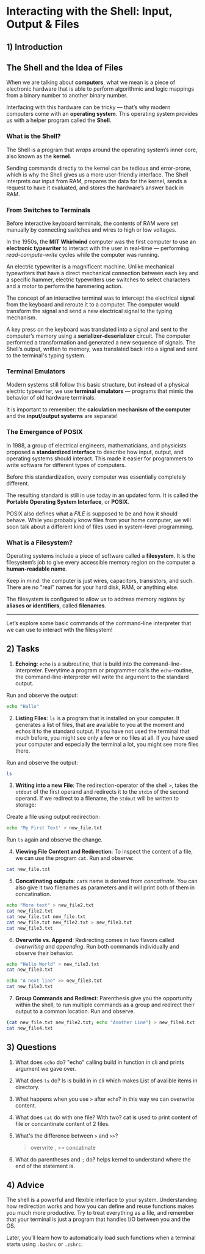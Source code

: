 <!---
{
  "depends_on": [],
  "author": "Stephan Bökelmann",
  "first_used": "2025-04-01",
  "keywords": ["shell", "echo", "ls", "cat", "stdout", "stdin", "redirection", "functions", "filesystem"]
}
--->

# Interacting with the Shell: Input, Output & Files

## 1) Introduction

## The Shell and the Idea of Files

When we are talking about **computers**, what we mean is a piece of electronic hardware that is able to perform algorithmic and logic mappings from a binary number to another binary number.

Interfacing with this hardware can be tricky — that’s why modern computers come with an **operating system**. This operating system provides us with a helper program called the **Shell**.

### What is the Shell?

The Shell is a program that *wraps* around the operating system’s inner core, also known as the **kernel**.

Sending commands directly to the kernel can be tedious and error-prone, which is why the Shell gives us a more user-friendly interface. The Shell interprets our input from RAM, prepares the data for the kernel, sends a request to have it evaluated, and stores the hardware’s answer back in RAM.

### From Switches to Terminals

Before interactive keyboard terminals, the contents of RAM were set manually by connecting switches and wires to high or low voltages.

In the 1950s, the **MIT Whirlwind** computer was the first computer to use an **electronic typewriter** to interact with the user in real-time — performing *read-compute-write* cycles while the computer was running.

An electric typewriter is a magnificent machine. Unlike mechanical typewriters that have a direct mechanical connection between each key and a specific hammer, electric typewriters use switches to select characters and a motor to perform the hammering action.

The concept of an interactive terminal was to intercept the electrical signal from the keyboard and reroute it to a computer. The computer would transform the signal and send a new electrical signal to the typing mechanism.

A key press on the keyboard was translated into a signal and sent to the computer’s memory using a **serializer-deserializer** circuit. The computer performed a transformation and generated a new sequence of signals. The Shell’s output, written to memory, was translated back into a signal and sent to the terminal's typing system.

### Terminal Emulators

Modern systems still follow this basic structure, but instead of a physical electric typewriter, we use **terminal emulators** — programs that mimic the behavior of old hardware terminals.

It is important to remember: the **calculation mechanism of the computer** and the **input/output systems** are separate!

### The Emergence of POSIX

In 1988, a group of electrical engineers, mathematicians, and physicists proposed a **standardized interface** to describe how input, output, and operating systems should interact. This made it easier for programmers to write software for different types of computers.

Before this standardization, every computer was essentially completely different.

The resulting standard is still in use today in an updated form. It is called the **Portable Operating System Interface**, or **POSIX**.

POSIX also defines what a *FILE* is supposed to be and how it should behave. While you probably know files from your home computer, we will soon talk about a different kind of files used in system-level programming.

### What is a Filesystem?

Operating systems include a piece of software called a **filesystem**. It is the filesystem’s job to give every accessible memory region on the computer a **human-readable name**.

Keep in mind: the computer is just wires, capacitors, transistors, and such. There are no "real" names for your hard disk, RAM, or anything else.

The filesystem is configured to allow us to address memory regions by **aliases or identifiers**, called **filenames**.

---

Let’s explore some basic commands of the command-line interpreter that we can use to interact with the filesystem!


## 2) Tasks

1. **Echoing**: `echo` is a subroutine, that is build into the command-line-interpreter. Everytime a program or programmer calls the `echo`-routine, the command-line-interpreter will write the argument to the standard output.

Run and observe the output:
```bash
echo "Hallo"
```

2. **Listing Files**: `ls` is a program that is installed on your computer. It generates a list of files, that are available to you at the moment and echos it to the standard output. If you have not used the terminal that much before, you might see only a few or no files at all. If you have used your computer and especially the terminal a lot, you might see more files there. 

Run and observe the output:
```bash
ls
```

3. **Writing into a new File**: The redirection-operator of the shell `>`, takes the `stdout` of the first operand and redirects it to the `stdin` of the second operand. If we redirect to a filename, the `stdout` will be written to storage:

Create a file using output redirection:
```bash
echo 'My First Text' > new_file.txt
```
Run `ls` again and observe the change.

4. **Viewing File Content and Redirection**: To inspect the content of a file, we can use the program `cat`. Run and observe:
  
```bash
cat new_file.txt
```

5. **Concatinating outputs**:  `cat`s name is derived from _concatinate_. You can also give it two filenames as parameters and it will print both of them in concatination.
```bash
echo "More text" > new_file2.txt
cat new_file2.txt
cat new_file.txt new_file.txt
cat new_file.txt new_file2.txt > new_file3.txt
cat new_file3.txt
```

6. **Overwrite vs. Append**: Redirecting comes in two flavors called _overwriting_ and _appending_. Run both commands individually and observe their behavior.
```bash
echo "Hello World" > new_file3.txt
cat new_file3.txt
```

```bash
echo "A next line" >> new_file3.txt
cat new_file3.txt
```

7. **Group Commands and Redirect**: Parenthesis give you the opportunity within the shell, to run multiple commands as a group and redirect their output to a common location. Run and observe.
```bash
(cat new_file.txt new_file2.txt; echo "Another Line") > new_file4.txt
cat new_file4.txt
```

## 3) Questions
1. What does `echo` do?
   "echo" calling build in function in cli and prints argument we gave over.
3. What does `ls` do?
   ls is build in in cli which makes List of avalible items in directory.
   
5. What happens when you use `>` after `echo`?
   in this way we can overwrite content.
   
7. What does `cat` do with one file? With two?
   cat is used to print content of file or concantinate content of 2 files.
   
9. What's the difference between `>` and `>>`?
    > overvrite , >> concatinate
    > 
11. What do parentheses and `;` do?
    helps kernel to understand where the end of the statement is.

## 4) Advice

The shell is a powerful and flexible interface to your system. Understanding how redirection works and how you can define and reuse functions makes you much more productive. Try to treat everything as a file, and remember that your terminal is just a program that handles I/O between you and the OS.

Later, you’ll learn how to automatically load such functions when a terminal starts using `.bashrc` or `.zshrc`.

